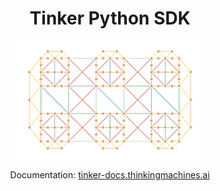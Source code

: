 <h1 align="center">Tinker Python SDK</h1>
<div align="center">
  <img src="https://github.com/thinking-machines-lab/tinker/blob/829c151ba7c6740a84db02e41f03825084c37fed/docs/images/logo.svg" width="60%" />

  Documentation:
  <a href="http://tinker-docs.thinkingmachines.ai/">tinker-docs.thinkingmachines.ai</a>
</div>
